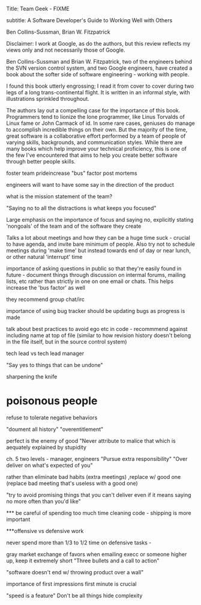 Title: Team Geek - FIXME

subtitle: A Software Developer's Guide to Working Well with Others

Ben Collins-Sussman, Brian W. Fitzpatrick

Disclaimer: I work at Google, as do the authors, but this review reflects my views only and not necessarily those of Google.

Ben Collins-Sussman and Brian W. Fitzpatrick, two of the engineers behind the SVN version control system, and two Google engineers, have created a book about the softer side of software engineering - working with people.  


I found this book utterly engrossing; I read it from cover to cover during two legs of a long trans-continental flight. It is written in an informal style, with illustrations sprinkled throughout.

The authors lay out a compelling case for the importance of this book. Programmers tend to lionize the lone programmer, like Linus Torvalds of Linux fame or John Carmack of id. In some rare cases, geniuses do manage to accomplish incredible things on their own. But the majority of the time, great software is a collaborative effort performed by a team of people of varying skills, backgrounds, and communication styles. While there are many books which help improve your technical proficiency, this is one of the few I've encountered that aims to help you create better software through better people skills.





foster team prideincrease "bus" factor
post mortems

engineers will want to have some say in the direction of the product

what is the mission statement of the team?

"Saying no to all the distractions is what keeps you focused"

Large emphasis on the importance of focus and saying no, explicitly stating 'nongoals' of the team and of the software they create

Talks a lot about meetings and how they can be a huge time suck - crucial to have agenda, and invite bare minimum of people.  Also try not to schedule meetings during 'make time' but instead towards end of day or near lunch, or other natural 'interrupt' time

importance of asking questions in public so that they're easily found in future - document things through discussion on intermal forums, mailing lists, etc rather than strictly in one on one email or chats.  This helps increase the 'bus factor' as well

they recommend group chat/irc

importance of using bug tracker
should be updating bugs as progress is made

talk about best practices to avoid ego etc in code -
recommmend against including name at top of file
(similar to how revision history doesn't belong in the file itself, but in the source control system)

tech lead vs tech lead manager

"Say yes to things that can be undone"

sharpening the knife

# poisonous people
refuse to tolerate negative behaviors

"doument all history"
"overentitlement"

perfect is the enemy of good
"Never attribute to malice that which is aequately explained by stupidity

ch. 5
two levels - manager, engineers
"Pursue extra responsibility"
"Over deliver on what's expected of you"

rather than eliminate bad habits (extra meetings) ,replace w/ good one (replace bad meeting that's useless with a good one)

"try to avoid promising things that you can't deliver even if it means saying no more often than you'd like"

*** be careful of spending too much time cleaning code - shipping is more important

***offensive vs defensive work

never spend more than 1/3 to 1/2 time on defensive tasks - 

gray market exchange of favors
when emailing execc or someone higher up, keep it extremely short
"Three bullets and a call to action"

"software doesn't end w/ throwing product over a wall"

importance of first impressions
first minute is crucial

"speed is a feature"
Don't be all things
hide complexity